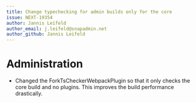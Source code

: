 ```yaml
---
title: Change typechecking for admin builds only for the core
issue: NEXT-19354
author: Jannis Leifeld
author_email: j.leifeld@snapadmin.net
author_github: Jannis Leifeld
---
```

# Administration
* Changed the ForkTsCheckerWebpackPlugin so that it only checks the core build and no plugins. This improves the build performance drastically.
